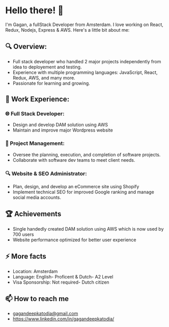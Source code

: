 # Hello there! 👋

I'm Gagan, a fullStack Developer from Amsterdam. I love working on React, Redux, Nodejs, Express & AWS. Here's a little bit about me:

## 🔍 Overview:
- Full stack developer who handled 2 major projects independently from idea to deployement and testing.
- Experience with multiple programming languages: JavaScript, React, Redux, AWS, and many more.
- Passionate for learning and growing.

## 📆 Work Experience:

### 🌐 Full Stack Developer:
* Design and develop DAM solution using AWS
* Maintain and improve major Wordpress website

### 👥 Project Management:
* Oversee the planning, execution, and completion of software projects.
* Collaborate with software dev teams to meet client needs.

### 🔍 Website & SEO Administrator:
* Plan, design, and develop an eCommerce site using Shopify
* Implement technical SEO for improved Google ranking and manage social media accounts.

## 🏆 Achievements
- Single handedly created DAM solution using AWS which is now used by 700 users
- Website performance optimized for better user experience

## ⚡ More facts
- Location: Amsterdam
- Language: English- Proficent & Dutch- A2 Level
- Visa Sponsorship: Not required- Dutch citizen

## 📫 How to reach me
- gagandeepkatodia@gmail.com
- https://www.linkedin.com/in/gagandeepkatodia/

